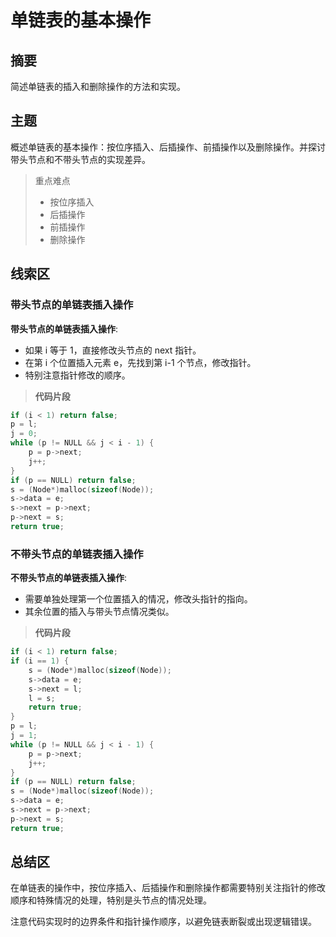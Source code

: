 # 单链表的基本操作

## 摘要

简述单链表的插入和删除操作的方法和实现。

## 主题

概述单链表的基本操作：按位序插入、后插操作、前插操作以及删除操作。并探讨带头节点和不带头节点的实现差异。

> 重点难点
>
> - 按位序插入
> - 后插操作
> - 前插操作
> - 删除操作

## 线索区

### 带头节点的单链表插入操作

**带头节点的单链表插入操作**:

- 如果 i 等于 1，直接修改头节点的 next 指针。
- 在第 i 个位置插入元素 e，先找到第 i-1 个节点，修改指针。
- 特别注意指针修改的顺序。

> **代码片段**

```c
if (i < 1) return false;
p = l;
j = 0;
while (p != NULL && j < i - 1) {
    p = p->next;
    j++;
}
if (p == NULL) return false;
s = (Node*)malloc(sizeof(Node));
s->data = e;
s->next = p->next;
p->next = s;
return true;
```

### 不带头节点的单链表插入操作

**不带头节点的单链表插入操作**:

- 需要单独处理第一个位置插入的情况，修改头指针的指向。
- 其余位置的插入与带头节点情况类似。

> **代码片段**

```c
if (i < 1) return false;
if (i == 1) {
    s = (Node*)malloc(sizeof(Node));
    s->data = e;
    s->next = l;
    l = s;
    return true;
}
p = l;
j = 1;
while (p != NULL && j < i - 1) {
    p = p->next;
    j++;
}
if (p == NULL) return false;
s = (Node*)malloc(sizeof(Node));
s->data = e;
s->next = p->next;
p->next = s;
return true;
```

## 总结区

在单链表的操作中，按位序插入、后插操作和删除操作都需要特别关注指针的修改顺序和特殊情况的处理，特别是头节点的情况处理。

注意代码实现时的边界条件和指针操作顺序，以避免链表断裂或出现逻辑错误。
